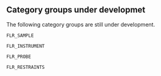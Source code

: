 
## Category groups under developmet

The following category groups are still under development. 

`FLR_SAMPLE`

`FLR_INSTRUMENT`

`FLR_PROBE`

`FLR_RESTRAINTS`


